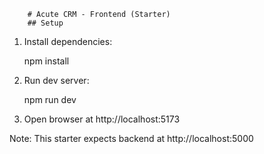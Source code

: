         # Acute CRM - Frontend (Starter)
        ## Setup

1. Install dependencies:

   npm install

2. Run dev server:

   npm run dev

3. Open browser at http://localhost:5173

Note: This starter expects backend at http://localhost:5000
